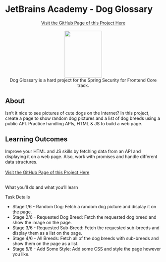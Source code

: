 <h1>JetBrains Academy - Dog Glossary</h1>

<p align="center">
 <a href="https://reudymiguel20.github.io/Dog-Glossary/src/index.html">Visit the GitHub Page of this Project Here</a>
  <br>
  <br>
  
<img src="https://github.com/ReudyMiguel20/Number-Base-Converter-Java/assets/87297026/05c11937-6f8c-4c4f-9745-cc367e823d34" width=120 height =150>
  <br>
Dog Glossary is a hard project for the Spring Security for Frontend Core track.
</p>

<h2>About</h2>
Isn’t it nice to see pictures of cute dogs on the Internet? In this project, create a page to show random dog pictures and a list of dog breeds using a public API. Practice handling APIs, HTML & JS to build a web page.

<h2>Learning Outcomes</h2>
Improve your HTML and JS skills by fetching data from an API and displaying it on a web page. Also, work with promises and handle different data structures.
<br>
<br>
<a href="https://reudymiguel20.github.io/Dog-Glossary/src/index.html">Visit the GitHub Page of this Project Here</a>

<p><br>What you’ll do and what you’ll learn</p>

Task Details

<ul>
<li>Stage 1/6 - Random Dog: Fetch a random dog picture and display it on the page.</li>
<li>Stage 2/6 - Requested Dog Breed: Fetch the requested dog breed and show the image on the page.</li>
<li>Stage 3/6 - Requested Sub-Breed: Fetch the requested sub-breeds and display them as a list on the page.</li>
<li>Stage 4/6 - All Breeds: Fetch all of the dog breeds with sub-breeds and show them on the page as a list.</li>
<li>Stage 5/6 - Add Some Style: Add some CSS and style the page however you like.</li>
</ul>

